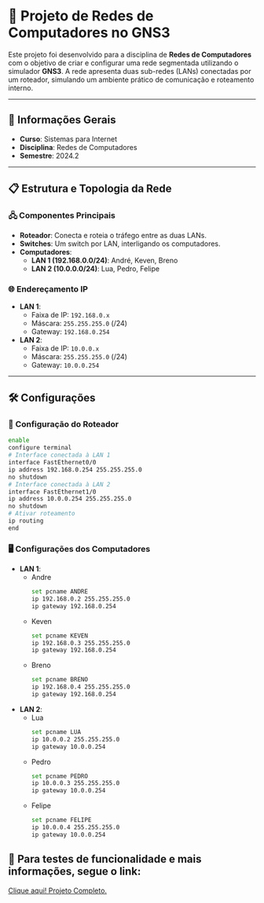 # 📡 Projeto de Redes de Computadores no GNS3

Este projeto foi desenvolvido para a disciplina de **Redes de Computadores** com o objetivo de criar e configurar uma rede segmentada utilizando o simulador **GNS3**. A rede apresenta duas sub-redes (LANs) conectadas por um roteador, simulando um ambiente prático de comunicação e roteamento interno.

---

## 📑 Informações Gerais

- **Curso**: Sistemas para Internet  
- **Disciplina**: Redes de Computadores  
- **Semestre**: 2024.2  

---

## 📋 Estrutura e Topologia da Rede

### 🖧 Componentes Principais
- **Roteador**: Conecta e roteia o tráfego entre as duas LANs.
- **Switches**: Um switch por LAN, interligando os computadores.
- **Computadores**:
  - **LAN 1 (192.168.0.0/24)**: André, Keven, Breno
  - **LAN 2 (10.0.0.0/24)**: Lua, Pedro, Felipe

### 🌐 Endereçamento IP
- **LAN 1**:
  - Faixa de IP: `192.168.0.x`
  - Máscara: `255.255.255.0` (/24)
  - Gateway: `192.168.0.254`
- **LAN 2**:
  - Faixa de IP: `10.0.0.x`
  - Máscara: `255.255.255.0` (/24)
  - Gateway: `10.0.0.254`

---

## 🛠️ Configurações

### 📶 Configuração do Roteador
```bash
enable
configure terminal
# Interface conectada à LAN 1
interface FastEthernet0/0
ip address 192.168.0.254 255.255.255.0
no shutdown
# Interface conectada à LAN 2
interface FastEthernet1/0
ip address 10.0.0.254 255.255.255.0
no shutdown
# Ativar roteamento
ip routing
end
```

### 🖥️ Configurações dos Computadores
- **LAN 1**:
  - Andre
    ```bash
    set pcname ANDRE
    ip 192.168.0.2 255.255.255.0
    ip gateway 192.168.0.254

  - Keven
    ```bash
    set pcname KEVEN
    ip 192.168.0.3 255.255.255.0
    ip gateway 192.168.0.254

  - Breno
    ```bash
    set pcname BRENO
    ip 192.168.0.4 255.255.255.0
    ip gateway 192.168.0.254


- **LAN 2**:
  - Lua
    ```bash
    set pcname LUA
    ip 10.0.0.2 255.255.255.0
    ip gateway 10.0.0.254

  - Pedro
    ```bash
    set pcname PEDRO
    ip 10.0.0.3 255.255.255.0
    ip gateway 10.0.0.254

  - Felipe
    ```bash
    set pcname FELIPE
    ip 10.0.0.4 255.255.255.0
    ip gateway 10.0.0.254

## 🔗 Para testes de funcionalidade e mais informações, segue o link:
[Clique aqui! Projeto Completo.](https://www.canva.com/design/DAGX3s0q3LY/EZBiTtYRwA-u0GDSVbtDBg/view?utm_content=DAGX3s0q3LY&utm_campaign=designshare&utm_medium=link2&utm_source=uniquelinks&utlId=h55a429acf4)
